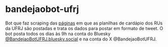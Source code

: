 # bandejaobot-ufrj


Bot que faz scraping das [páginas](https://ru.ufrj.br/index.php/2014-07-24-00-55-59) em que as planilhas de cardápio dos RUs da UFRJ são postadas e trata os dados para postar em formato de tweet. O bot posta todos os dias às 9h na conta do Bluesky [@BandejaoBotUFRJ.bluesky.social](https://bsky.app/profile/bandejaobotufrj.bsky.social) e na conta do X @BandejaoBotUFRJ.